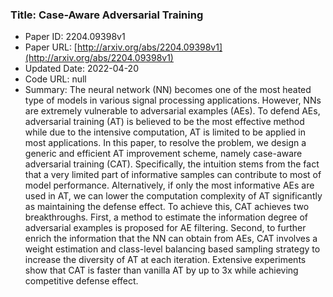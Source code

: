 ### Title: Case-Aware Adversarial Training
* Paper ID: 2204.09398v1
* Paper URL: [http://arxiv.org/abs/2204.09398v1](http://arxiv.org/abs/2204.09398v1)
* Updated Date: 2022-04-20
* Code URL: null
* Summary: The neural network (NN) becomes one of the most heated type of models in
various signal processing applications. However, NNs are extremely vulnerable
to adversarial examples (AEs). To defend AEs, adversarial training (AT) is
believed to be the most effective method while due to the intensive
computation, AT is limited to be applied in most applications. In this paper,
to resolve the problem, we design a generic and efficient AT improvement
scheme, namely case-aware adversarial training (CAT). Specifically, the
intuition stems from the fact that a very limited part of informative samples
can contribute to most of model performance. Alternatively, if only the most
informative AEs are used in AT, we can lower the computation complexity of AT
significantly as maintaining the defense effect. To achieve this, CAT achieves
two breakthroughs. First, a method to estimate the information degree of
adversarial examples is proposed for AE filtering. Second, to further enrich
the information that the NN can obtain from AEs, CAT involves a weight
estimation and class-level balancing based sampling strategy to increase the
diversity of AT at each iteration. Extensive experiments show that CAT is
faster than vanilla AT by up to 3x while achieving competitive defense effect.


